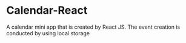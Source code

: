 # Calendar-React
A calendar mini app that is created by React JS. The event creation is conducted by using local storage
